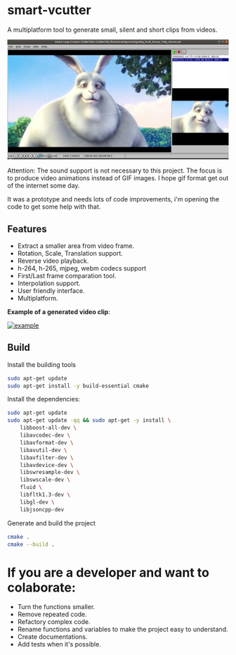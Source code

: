 # smart-vcutter
A multiplatform tool to generate small, silent and short clips from videos.

![Ubuntu screenshot](https://raw.githubusercontent.com/rodjjo/smart-vcutter/master/docs/images/ubuntu-screen-shot.png)

Attention: The sound support is not necessary to this project. The focus is to produce video animations instead of GIF images. I hope gif format get out of the internet some day.

It was a prototype and needs lots of code improvements, i'm opening the code to get some help with that.

## Features

* Extract a smaller area from video frame.
* Rotation, Scale, Translation support.
* Reverse video playback.
* h-264, h-265, mjpeg, webm codecs support
* First/Last frame comparation tool.
* Interpolation support.
* User friendly interface.
* Multiplatform.

**Example of a generated video clip**:

[![example](http://img.youtube.com/vi/7MCendkxo1I/0.jpg)](http://www.youtube.com/watch?v=7MCendkxo1I)


## Build

Install the building tools

```bash
sudo apt-get update
sudo apt-get install -y build-essential cmake
```

Install the dependencies:

```bash
sudo apt-get update
sudo apt-get update -qq && sudo apt-get -y install \
    libboost-all-dev \
    libavcodec-dev \
    libavformat-dev \
    libavutil-dev \
    libavfilter-dev \
    libavdevice-dev \
    libswresample-dev \
    libswscale-dev \
    fluid \
    libfltk1.3-dev \
    libgl-dev \
    libjsoncpp-dev
```

Generate and build the project

```bash
cmake .
cmake --build .
```

# If you are a developer and want to colaborate:

* Turn the functions smaller.
* Remove repeated code.
* Refactory complex code.
* Rename functions and variables to make the project easy to understand.
* Create documentations.
* Add tests when it's possible.
